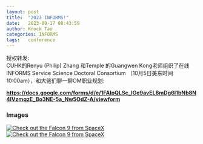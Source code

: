 ```yaml
---
layout: post
title:  "2023 INFORMS!"
date:   2023-09-17 08:43:59
author: Knock Tao
categories: INFORMS
tags:	conference
---
```


授权转发:  
CUHK的Renyu (Philip) Zhang 和Temple 的Guangwen Kong老师组织了在线INFORMS Service Science Doctoral Consortium （10月5日美东时间10:00am），和大佬们聊一聊OM职业规划:

**https://docs.google.com/forms/d/e/1FAIpQLSc_lGe9avEL8mDg6l1bNb8N4IVzmqzE_Bo3NE-5a_Nw5OdZ-A/viewform**




### Images


<a href="//knocktao.github.io/assets/posts_img/2023-09-17-informs-poster.png" data-lightbox="falcon9-large" data-title="Check out the Falcon 9 from SpaceX">
  <img src="//knocktao.github.io/assets/posts_img/2023-09-17-informs-google-sheet.png" title="Check out the Falcon 9 from SpaceX">
</a>


<a href="//knocktao.github.io/assets/posts_img/informs.png" data-lightbox="falcon9-large" data-title="Check out the Falcon 9 from SpaceX">
  <img src="//knocktao.github.io/assets/posts_img/informs.png" title="Check out the Falcon 9 from SpaceX">
</a>


<script>
window.tooltips = window.tooltips || []
window.tooltips.push(['#someId', { content: "This is the text of the tooltip!" }])
window.tooltips.push(['#someOtherId', { content: "{% include tooltips/example.html %}", placement: "right" }])
</script>

